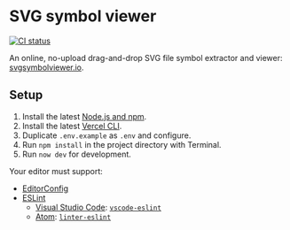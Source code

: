 # SVG symbol viewer

[![CI status](https://github.com/jaydenseric/svg-symbol-viewer/workflows/CI/badge.svg)](https://github.com/jaydenseric/svg-symbol-viewer/actions)

An online, no-upload drag-and-drop SVG file symbol extractor and viewer: [svgsymbolviewer.io](https://svgsymbolviewer.io).

## Setup

1.  Install the latest [Node.js and npm](https://npmjs.com/get-npm).
2.  Install the latest [Vercel CLI](https://vercel.com/download).
3.  Duplicate `.env.example` as `.env` and configure.
4.  Run `npm install` in the project directory with Terminal.
5.  Run `now dev` for development.

Your editor must support:

- [EditorConfig](https://editorconfig.org)
- [ESLint](https://eslint.org)
  - [Visual Studio Code](https://code.visualstudio.com): [`vscode-eslint`](https://marketplace.visualstudio.com/items?itemName=dbaeumer.vscode-eslint)
  - [Atom](https://atom.io): [`linter-eslint`](https://atom.io/packages/linter-eslint)
